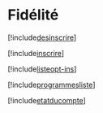 # Fidélité

[!include[desinscrire](fidelite.desinscrire.autogen.md)]

[!include[inscrire](fidelite.inscrire.autogen.md)]

[!include[listeopt-ins](fidelite.listeopt-ins.autogen.md)]

[!include[programmesliste](fidelite.programmesliste.autogen.md)]

[!include[etatducompte](fidelite.etatducompte.autogen.md)]


















